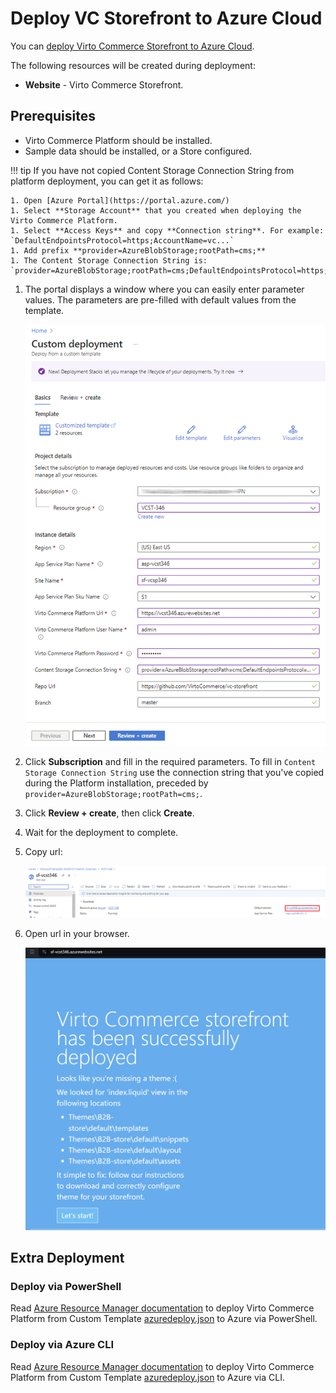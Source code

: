 # Deploy VC Storefront to Azure Cloud

You can [deploy Virto Commerce Storefront to Azure Cloud](https://portal.azure.com/#create/Microsoft.Template/uri/https%3A%2F%2Fraw.githubusercontent.com%2FVirtoCommerce%2Fvc-storefront%2Fmaster%2Fazuredeploy.json). 

The following resources will be created during deployment:

* **Website** - Virto Commerce Storefront.

## Prerequisites

* Virto Commerce Platform should be installed. 
* Sample data should be installed, or a Store configured.

!!! tip
    If you have not copied Content Storage Connection String from platform deployment, you can get it as follows:

    1. Open [Azure Portal](https://portal.azure.com/)
    1. Select **Storage Account** that you created when deploying the Virto Commerce Platform.
    1. Select **Access Keys** and copy **Connection string**. For example: `DefaultEndpointsProtocol=https;AccountName=vc...`
    1. Add prefix **provider=AzureBlobStorage;rootPath=cms;**
    1. The Content Storage Connection String is: `provider=AzureBlobStorage;rootPath=cms;DefaultEndpointsProtocol=https;AccountName=vc...`

1.  The portal displays a window where you can easily enter parameter values. The parameters are pre-filled with default values from the template.

    ![Deploy to azure - custom template](media/storefront-custom-deployment.png)

1. Click **Subscription** and fill in the required parameters. To fill in `Content Storage Connection String` use the connection string that you've copied during the Platform installation, preceded by `provider=AzureBlobStorage;rootPath=cms;`.
1. Click **Review + create**, then click **Create**. 
1. Wait for the deployment to complete.
1. Copy url:

    ![Url](media/copy-url.png)

1. Open url in your browser.  

    ![Url](media/open-url-in-browser.png)

## Extra Deployment

### Deploy via PowerShell
Read [Azure Resource Manager documentation](https://docs.microsoft.com/en-us/azure/azure-resource-manager/templates/deploy-powershell) to
deploy Virto Commerce Platform from Custom Template [azuredeploy.json](https://github.com/VirtoCommerce/vc-platform/blob/master/azuredeploy.json) to Azure via PowerShell.

### Deploy via Azure CLI
Read  [Azure Resource Manager documentation](https://docs.microsoft.com/en-us/azure/azure-resource-manager/templates/deploy-cli) to
deploy Virto Commerce Platform from Custom Template [azuredeploy.json](https://github.com/VirtoCommerce/vc-platform/blob/master/azuredeploy.json)  to Azure via CLI.